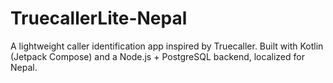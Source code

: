 # TruecallerLite-Nepal
A lightweight caller identification app inspired by Truecaller. Built with Kotlin (Jetpack Compose) and a Node.js + PostgreSQL backend, localized for Nepal.
